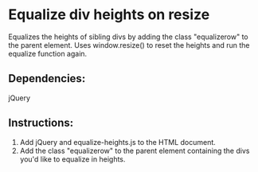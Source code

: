 # Equalize div heights on resize
Equalizes the heights of sibling divs by adding the class "equalizerow" to the parent element. Uses window.resize() to reset the heights and run the equalize function again. 

## Dependencies: 
jQuery

## Instructions: 
1. Add jQuery and equalize-heights.js to the HTML document. 
2. Add the class "equalizerow" to the parent element containing the divs you'd like to equalize in heights. 

